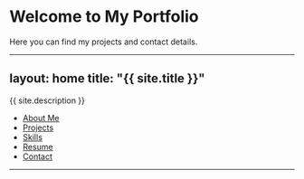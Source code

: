 # Welcome to My Portfolio
Here you can find my projects and contact details.

---
layout: home
title: "{{ site.title }}"
---

{{ site.description }}

- [About Me](/about)
- [Projects](/projects)
- [Skills](/skills)
- [Resume](/resume)
- [Contact](/contact)


---

